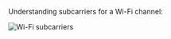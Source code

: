 Understanding subcarriers for a Wi-Fi channel:

![Wi-Fi subcarriers](https://github.com/nelson-wpwang/Occupancy-Sensing-WiFi/tree/main/Data_Analysis/wifi-subcarriers.png)
